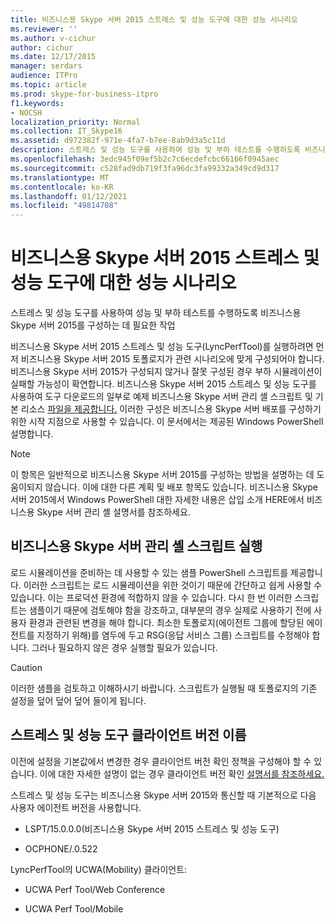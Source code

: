 ```yaml
---
title: 비즈니스용 Skype 서버 2015 스트레스 및 성능 도구에 대한 성능 시나리오
ms.reviewer: ''
ms.author: v-cichur
author: cichur
ms.date: 12/17/2015
manager: serdars
audience: ITPro
ms.topic: article
ms.prod: skype-for-business-itpro
f1.keywords:
- NOCSH
localization_priority: Normal
ms.collection: IT_Skype16
ms.assetid: d972382f-971e-4fa7-b7ee-8ab9d3a5c11d
description: 스트레스 및 성능 도구를 사용하여 성능 및 부하 테스트를 수행하도록 비즈니스용 Skype 서버 2015를 구성하는 데 필요한 작업
ms.openlocfilehash: 3edc945f09ef5b2c7c6ecdefcbc66166f0945aec
ms.sourcegitcommit: c528fad9db719f3fa96dc3fa99332a349cd9d317
ms.translationtype: MT
ms.contentlocale: ko-KR
ms.lasthandoff: 01/12/2021
ms.locfileid: "49814708"
---
```

# <a name="performance-scenarios-for-the-skype-for-business-server-2015-stress-and-performance-tool"></a>비즈니스용 Skype 서버 2015 스트레스 및 성능 도구에 대한 성능 시나리오
 
스트레스 및 성능 도구를 사용하여 성능 및 부하 테스트를 수행하도록 비즈니스용 Skype 서버 2015를 구성하는 데 필요한 작업
  
비즈니스용 Skype 서버 2015 스트레스 및 성능 도구(LyncPerfTool)를 실행하려면 먼저 비즈니스용 Skype 서버 2015 토폴로지가 관련 시나리오에 맞게 구성되어야 합니다. 비즈니스용 Skype 서버 2015가 구성되지 않거나 잘못 구성된 경우 부하 시뮬레이션이 실패할 가능성이 확연합니다. 비즈니스용 Skype 서버 2015 스트레스 및 성능 도구를 사용하여 도구 다운로드의 일부로 예제 비즈니스용 Skype 서버 관리 셸 스크립트 및 기본 리소스 [파일을 제공합니다.](https://www.microsoft.com/download/details.aspx?id=50367) 이러한 구성은 비즈니스용 Skype 서버 배포를 구성하기 위한 시작 지점으로 사용할 수 있습니다. 이 문서에서는 제공된 Windows PowerShell 설명합니다.
  
> [!NOTE]
> 이 항목은 일반적으로 비즈니스용 Skype 서버 2015를 구성하는 방법을 설명하는 데 도움이되지 않습니다. 이에 대한 다른 계획 및 배포 항목도 있습니다. 비즈니스용 Skype 서버 2015에서 Windows PowerShell 대한 자세한 내용은 삽입 소개 HERE에서 비즈니스용 Skype 서버 관리 셸 설명서를 참조하세요. 
  
## <a name="about-running-skype-for-business-server-management-shell-scripts"></a>비즈니스용 Skype 서버 관리 셸 스크립트 실행

로드 시뮬레이션을 준비하는 데 사용할 수 있는 샘플 PowerShell 스크립트를 제공합니다. 이러한 스크립트는 로드 시뮬레이션을 위한 것이기 때문에 간단하고 쉽게 사용할 수 있습니다. 이는 프로덕션 환경에 적합하지 않을 수 있습니다. 다시 한 번 이러한 스크립트는 샘플이기 때문에 검토해야 함을 강조하고, 대부분의 경우 실제로 사용하기 전에 사용자 환경과 관련된 변경을 해야 합니다. 최소한 토폴로지(에이전트 그룹에 할당된 에이전트를 지정하기 위해)를 염두에 두고 RSG(응답 서비스 그룹) 스크립트를 수정해야 합니다. 그러나 필요하지 않은 경우 실행할 필요가 있습니다.
  
> [!CAUTION]
> 이러한 샘플을 검토하고 이해하시기 바랍니다. 스크립트가 실행될 때 토폴로지의 기존 설정을 덮어 덮어 덮어 들이게 됩니다. 
  
## <a name="stress-and-performance-tool-client-version-names"></a>스트레스 및 성능 도구 클라이언트 버전 이름

이전에 설정을 기본값에서 변경한 경우 클라이언트 버전 확인 정책을 구성해야 할 수 있습니다. 이에 대한 자세한 설명이 없는 경우 클라이언트 버전 확인 [설명서를 참조하세요.](https://msdn.microsoft.com/vsto/jj923060)
  
스트레스 및 성능 도구는 비즈니스용 Skype 서버 2015와 통신할 때 기본적으로 다음 사용자 에이전트 버전을 사용합니다.
  
- LSPT/15.0.0.0(비즈니스용 Skype 서버 2015 스트레스 및 성능 도구)
    
- OCPHONE/.0.522
    
LyncPerfTool의 UCWA(Mobility) 클라이언트:
  
- UCWA Perf Tool/Web Conference
    
- UCWA Perf Tool/Mobile
    

